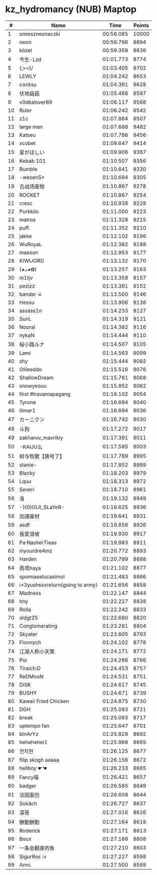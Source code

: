 # kz_hydromancy (NUB) Maptop

|  # | Name | Time | Points |
|-------------- | -------------- | -------------- | -------------- | 
| 1 | smieszneznaczki | 00:56.085 | 10000 | 
| 2 | neon | 00:56.796 | 9894 | 
| 3 | közel | 00:59.359 | 9836 | 
| 4 | 今生-Lzd | 01:01.773 | 9774 | 
| 5 | (;><)/ | 01:03.405 | 9702 | 
| 6 | LEWLY | 01:04.242 | 9653 | 
| 7 | cocksu | 01:04.391 | 9628 | 
| 8 | 伏地菇菇 | 01:05.468 | 9597 | 
| 9 | v0dkalover69 | 01:06.117 | 9568 | 
| 10 | Ruler | 01:06.242 | 9542 | 
| 11 | z1c | 01:07.664 | 9507 | 
| 12 | large man | 01:07.688 | 9482 | 
| 13 | Katseu | 01:07.796 | 9456 | 
| 14 | xcobet | 01:09.647 | 9414 | 
| 15 | 星がほしい | 01:09.906 | 9387 | 
| 16 | Kebab 101 | 01:10.507 | 9356 | 
| 17 | Rumble | 01:10.641 | 9330 | 
| 18 | -wesenS* | 01:10.694 | 9305 | 
| 19 | 古战场废物 | 01:10.867 | 9278 | 
| 20 | ROCKET | 01:10.867 | 9254 | 
| 21 | cresc | 01:10.938 | 9228 | 
| 22 | Purkkilo | 01:11.000 | 9223 | 
| 23 | matros | 01:11.328 | 9215 | 
| 24 | puff. | 01:11.352 | 9210 | 
| 25 | jakke | 01:12.102 | 9196 | 
| 26 | WuRoyaL | 01:12.382 | 9188 | 
| 27 | maeson | 01:12.953 | 9177 | 
| 28 | KIWIJORD | 01:13.132 | 9170 | 
| 29 | (◕ᴗ◕✿) | 01:13.257 | 9163 | 
| 30 | m1tjv | 01:13.358 | 9157 | 
| 31 | pezizz | 01:13.391 | 9152 | 
| 32 | bandar ☠ | 01:13.500 | 9146 | 
| 33 | Hessu | 01:13.906 | 9136 | 
| 34 | assass1n | 01:14.233 | 9127 | 
| 35 | SunL | 01:14.319 | 9121 | 
| 36 | Nooral | 01:14.382 | 9116 | 
| 37 | nykaN | 01:14.444 | 9110 | 
| 38 | 桜小路ルナ | 01:14.507 | 9105 | 
| 39 | Lami | 01:14.563 | 9099 | 
| 40 | shy | 01:15.444 | 9082 | 
| 41 | Ollieeddo | 01:15.516 | 9076 | 
| 42 | ShallowDream | 01:15.781 | 9068 | 
| 43 | snowyeouu | 01:15.852 | 9062 | 
| 44 | first #travamapagang | 01:16.102 | 9054 | 
| 45 | Tyrone | 01:16.694 | 9040 | 
| 46 | lilmar1 | 01:16.694 | 9036 | 
| 47 | カーニクン | 01:16.742 | 9030 | 
| 48 | 斗狗 | 01:17.272 | 9017 | 
| 49 | zakharov_mavrikiy | 01:17.391 | 9011 | 
| 50 | -KAIJU么 | 01:17.585 | 9003 | 
| 51 | 树与牧歌【换号了】 | 01:17.789 | 8995 | 
| 52 | stanie- | 01:17.852 | 8989 | 
| 53 | Blacky | 01:18.203 | 8979 | 
| 54 | Lquu | 01:18.313 | 8972 | 
| 55 | Severi | 01:18.710 | 8961 | 
| 56 | 洛 | 01:19.132 | 8949 | 
| 57 | -}{0}{0JI_SLaYeR- | 01:19.625 | 8936 | 
| 58 | 加速废材 | 01:19.641 | 8931 | 
| 59 | asdf | 01:19.656 | 8926 | 
| 60 | 我爱滑坡 | 01:19.930 | 8917 | 
| 61 | Pa·Nasliel·Tieas | 01:19.983 | 8911 | 
| 62 | inyourdre4mz | 01:20.772 | 8893 | 
| 63 | Harden | 01:20.789 | 8888 | 
| 64 | 雨鸢haya | 01:21.102 | 8877 | 
| 65 | spomiaselucasimol | 01:21.483 | 8866 | 
| 66 | i<3yushssxreturn(going to army) | 01:21.656 | 8858 | 
| 67 | Madness | 01:22.147 | 8844 | 
| 68 | hny | 01:22.227 | 8838 | 
| 69 | Rolla | 01:22.242 | 8833 | 
| 70 | oldgt25 | 01:22.680 | 8820 | 
| 71 | Conglomerating | 01:23.281 | 8804 | 
| 72 | Skyater | 01:23.605 | 8793 | 
| 73 | Flonnych | 01:24.102 | 8778 | 
| 74 | 江湖人称小天策 | 01:24.171 | 8772 | 
| 75 | Poi | 01:24.266 | 8766 | 
| 76 | Tiraich:D | 01:24.453 | 8757 | 
| 77 | ReDMooN | 01:24.531 | 8751 | 
| 78 | DiSK | 01:24.617 | 8745 | 
| 79 | BUSHY | 01:24.671 | 8739 | 
| 80 | Kawaii Fried Chicken | 01:24.875 | 8730 | 
| 81 | DGH | 01:25.093 | 8721 | 
| 82 | break | 01:25.093 | 8717 | 
| 83 | uptempo fan | 01:25.647 | 8701 | 
| 84 | bInArYz | 01:25.828 | 8692 | 
| 85 | hehehehei1 | 01:25.968 | 8685 | 
| 86 | 전지현 | 01:26.125 | 8677 | 
| 87 | filip skogh aaaaa | 01:26.156 | 8672 | 
| 88 | hellboy ☛☚ | 01:26.233 | 8665 | 
| 89 | Fancy喵 | 01:26.421 | 8657 | 
| 90 | badger | 01:26.585 | 8649 | 
| 91 | 法国面包 | 01:26.608 | 8644 | 
| 92 | Sokäch | 01:26.727 | 8637 | 
| 93 | 深哥 | 01:27.016 | 8626 | 
| 94 | 酬勤酬勤 | 01:27.164 | 8618 | 
| 95 | Roderick | 01:27.171 | 8613 | 
| 96 | Boux | 01:27.188 | 8608 | 
| 97 | 一条会翻身的鱼 | 01:27.210 | 8603 | 
| 98 | SigurRos :v | 01:27.227 | 8598 | 
| 99 | Anni. | 01:27.500 | 8588 | 

